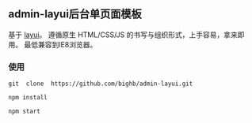 ## admin-layui后台单页面模板

基于 [layui](https://layui.itze.cn/doc/index.html)。 遵循原生 HTML/CSS/JS 的书写与组织形式，上手容易，拿来即用。 最低兼容到IE8浏览器。

### 使用

```
git  clone  https://github.com/bighb/admin-layui.git
```

```
npm install
```
```
npm start
```

